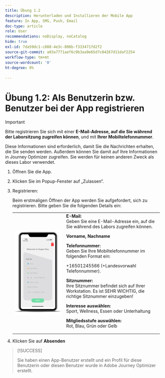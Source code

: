 ```yaml
---
title: Übung 1.2
description: Herunterladen und Installieren der Mobile App
feature: In App, SMS, Push, Email
doc-type: article
role: User
recommendations: noDisplay, noCatalog
hide: true
exl-id: 7da59dc1-c888-4e3c-806b-f333471fd2f2
source-git-commit: a03a7771aef6c9b3aa9e65d7c04267d11daf2254
workflow-type: tm+mt
source-wordcount: '0'
ht-degree: 0%

---
```


# Übung 1.2: Als Benutzerin bzw. Benutzer bei der App registrieren

>[!IMPORTANT]
>Bitte registrieren Sie sich mit einer **E-Mail-Adresse, auf die Sie während der Laborsitzung zugreifen können**, und mit **Ihrer Mobiltelefonnummer**.
>
> Diese Informationen sind erforderlich, damit Sie die Nachrichten erhalten, die Sie senden werden. Außerdem können Sie damit auf Ihre Informationen in Journey Optimizer zugreifen. Sie werden für keinen anderen Zweck als dieses Labor verwendet.

1. Öffnen Sie die App.
1. Klicken Sie im Popup-Fenster auf „Zulassen“.
1. Registrieren:

   Beim erstmaligen Öffnen der App werden Sie aufgefordert, sich zu registrieren. Bitte geben Sie die folgenden Details ein:

   <table>
    <tr>
    <td>
    <div>
    <img alt="App-Registrierung" src="../assets/1-2.png"/> 
    </div>
    </td>
    <td>
    <strong>E-Mail: </strong><br>Geben Sie eine E-Mail-Adresse ein, auf die Sie während des Labors zugreifen können.
    </p><p>
    <strong>Vorname, Nachname </strong>
    </p><p>
    <strong>Telefonnummer: </strong> <br>Geben Sie Ihre Mobiltelefonnummer im folgenden Format ein: 
    <p>+16501245566 (+Landesvorwahl Telefonnummer).
    </p><p>
    <strong>Sitznummer: </strong><br>Ihre Sitznummer befindet sich auf Ihrer Workstation. Es ist SEHR WICHTIG, die richtige Sitznummer einzugeben!
    </p><p>
    <strong>Interesse auswählen: </strong></br>Sport, Wellness, Essen oder Unterhaltung
    </p><p>
    <strong>Mitgliedsstufe auswählen: </strong></br>Rot, Blau, Grün oder Gelb</p>
    </td>
    </tr>
    </table>

1. Klicken Sie auf **Absenden**

>[!SUCCESS]
>
>Sie haben einen App-Benutzer erstellt und ein Profil für diese Benutzerin oder diesen Benutzer wurde in Adobe Journey Optimizer erstellt.
